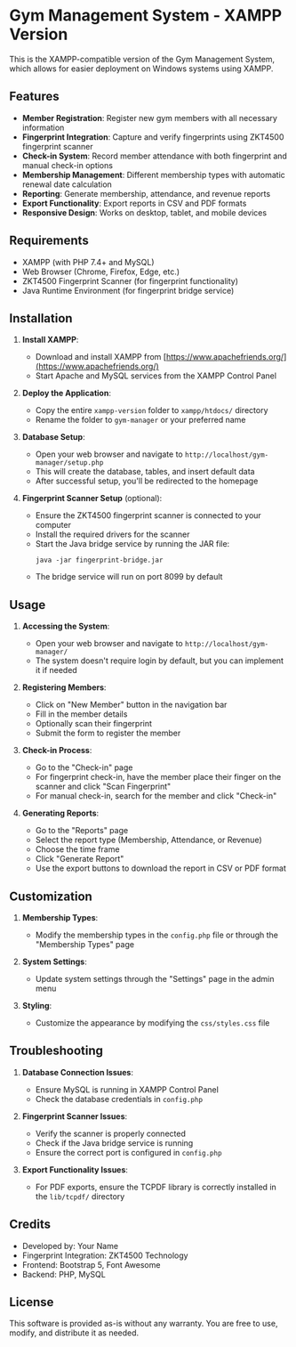 # Gym Management System - XAMPP Version

This is the XAMPP-compatible version of the Gym Management System, which allows for easier deployment on Windows systems using XAMPP.

## Features

- **Member Registration**: Register new gym members with all necessary information
- **Fingerprint Integration**: Capture and verify fingerprints using ZKT4500 fingerprint scanner
- **Check-in System**: Record member attendance with both fingerprint and manual check-in options
- **Membership Management**: Different membership types with automatic renewal date calculation
- **Reporting**: Generate membership, attendance, and revenue reports
- **Export Functionality**: Export reports in CSV and PDF formats
- **Responsive Design**: Works on desktop, tablet, and mobile devices

## Requirements

- XAMPP (with PHP 7.4+ and MySQL)
- Web Browser (Chrome, Firefox, Edge, etc.)
- ZKT4500 Fingerprint Scanner (for fingerprint functionality)
- Java Runtime Environment (for fingerprint bridge service)

## Installation

1. **Install XAMPP**:
   - Download and install XAMPP from [https://www.apachefriends.org/](https://www.apachefriends.org/)
   - Start Apache and MySQL services from the XAMPP Control Panel

2. **Deploy the Application**:
   - Copy the entire `xampp-version` folder to `xampp/htdocs/` directory
   - Rename the folder to `gym-manager` or your preferred name

3. **Database Setup**:
   - Open your web browser and navigate to `http://localhost/gym-manager/setup.php`
   - This will create the database, tables, and insert default data
   - After successful setup, you'll be redirected to the homepage

4. **Fingerprint Scanner Setup** (optional):
   - Ensure the ZKT4500 fingerprint scanner is connected to your computer
   - Install the required drivers for the scanner
   - Start the Java bridge service by running the JAR file:
     ```
     java -jar fingerprint-bridge.jar
     ```
   - The bridge service will run on port 8099 by default

## Usage

1. **Accessing the System**:
   - Open your web browser and navigate to `http://localhost/gym-manager/`
   - The system doesn't require login by default, but you can implement it if needed

2. **Registering Members**:
   - Click on "New Member" button in the navigation bar
   - Fill in the member details
   - Optionally scan their fingerprint
   - Submit the form to register the member

3. **Check-in Process**:
   - Go to the "Check-in" page
   - For fingerprint check-in, have the member place their finger on the scanner and click "Scan Fingerprint"
   - For manual check-in, search for the member and click "Check-in"

4. **Generating Reports**:
   - Go to the "Reports" page
   - Select the report type (Membership, Attendance, or Revenue)
   - Choose the time frame
   - Click "Generate Report"
   - Use the export buttons to download the report in CSV or PDF format

## Customization

1. **Membership Types**:
   - Modify the membership types in the `config.php` file or through the "Membership Types" page

2. **System Settings**:
   - Update system settings through the "Settings" page in the admin menu

3. **Styling**:
   - Customize the appearance by modifying the `css/styles.css` file

## Troubleshooting

1. **Database Connection Issues**:
   - Ensure MySQL is running in XAMPP Control Panel
   - Check the database credentials in `config.php`

2. **Fingerprint Scanner Issues**:
   - Verify the scanner is properly connected
   - Check if the Java bridge service is running
   - Ensure the correct port is configured in `config.php`

3. **Export Functionality Issues**:
   - For PDF exports, ensure the TCPDF library is correctly installed in the `lib/tcpdf/` directory

## Credits

- Developed by: Your Name
- Fingerprint Integration: ZKT4500 Technology
- Frontend: Bootstrap 5, Font Awesome
- Backend: PHP, MySQL

## License

This software is provided as-is without any warranty. You are free to use, modify, and distribute it as needed.